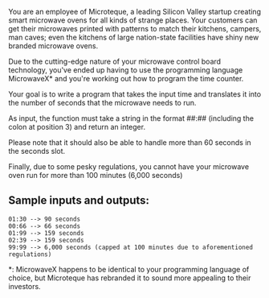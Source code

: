 You are an employee of Microteque, a leading Silicon Valley startup
creating smart microwave ovens for all kinds of strange places.
Your customers can get their microwaves printed with patterns to
match their kitchens, campers, man caves; even the kitchens of large
nation-state facilities have shiny new branded microwave ovens.

Due to the cutting-edge nature of your microwave control board
technology, you've ended up having to use the programming language
MicrowaveX* and you're working out how to program the time counter.

Your goal is to write a program that takes the input time and
translates it into the number of seconds that the microwave needs
to run.

As input, the function must take a string in the format ##:##
(including the colon at position 3) and return an integer.

Please note that it should also be able to handle more than 60
seconds in the seconds slot.

Finally, due to some pesky regulations, you cannot have your microwave
oven run for more than 100 minutes (6,000 seconds)

## Sample inputs and outputs:

    01:30 --> 90 seconds
    00:66 --> 66 seconds
    01:99 --> 159 seconds
    02:39 --> 159 seconds
    99:99 --> 6,000 seconds (capped at 100 minutes due to aforementioned regulations)

*: MicrowaveX happens to be identical to your programming language
of choice, but Microteque has rebranded it to sound more appealing
to their investors.

